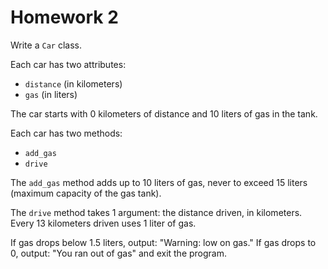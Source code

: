 # Homework 2

Write a `Car` class.

Each car has two attributes:

* `distance` (in kilometers)
* `gas` (in liters)

The car starts with 0 kilometers of distance and 10 liters of gas in the tank.

Each car has two methods:

* `add_gas`
* `drive`

The `add_gas` method adds up to 10 liters of gas, never to exceed 15 liters
(maximum capacity of the gas tank).

The `drive` method takes 1 argument: the distance driven, in kilometers. Every
13 kilometers driven uses 1 liter of gas.

If gas drops below 1.5 liters, output: "Warning: low on gas." If gas drops to
0, output: "You ran out of gas" and exit the program.
